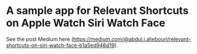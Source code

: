# A sample app for Relevant Shortcuts on Apple Watch Siri Watch Face

See the post Medium here (https://medium.com/@abdul.i.aljebouri/relevant-shortcuts-on-siri-watch-face-b1a5ed946d19).
